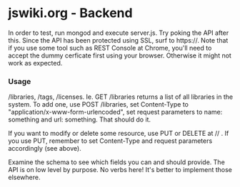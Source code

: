 # jswiki.org - Backend

In order to test, run mongod and execute server.js. Try poking the API after
this. Since the API has been protected using SSL, surf to https://. Note that
if you use some tool such as REST Console at Chrome, you'll need to accept the
dummy cerficate first using your browser. Otherwise it might not work as
expected.

### Usage

/libraries, /tags, /licenses. Ie. GET /libraries returns a list of all
libraries in the system. To add one, use POST /libraries, set Content-Type to
"application/x-www-form-urlencoded", set request parameters to name: something
and url: something. That should do it.

If you want to modify or delete some resource, use PUT or DELETE at /<model>/<id> . If you use PUT, remember to set Content-Type and request parameters accordingly (see above).

Examine the schema to see which fields you can and should provide. The API is
on low level by purpose. No verbs here! It's better to implement those
elsewhere.

